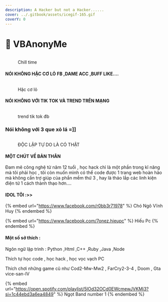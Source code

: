 ```yaml
---
description: A Hacker but not a Hacker......
cover: ../.gitbook/assets/icegif-165.gif
coverY: 0
---
```


# 👾 VBAnonyMe

<figure><img src="../.gitbook/assets/WtVOjr6.gif" alt=""><figcaption><p>Chill time</p></figcaption></figure>

#### NÓI KHÔNG HẶC CƠ LỎ FB ,DAME ACC ,BUFF LIKE....

<figure><img src="../.gitbook/assets/e8d0a85f8c6467ef68ecb6ee98988c3ahacker-noi-go-rup-nhat-bay-go-rup.jpg" alt=""><figcaption><p>Hặc cơ lỏ</p></figcaption></figure>

#### NÓI KHÔNG VỚI TIK TOK VÀ TREND TRÊN MẠNG

<figure><img src="../.gitbook/assets/maxresdefault.jpg" alt=""><figcaption><p>trend tik tok đb</p></figcaption></figure>

### Nói không với 3 que xỏ lá =]]

<figure><img src="../.gitbook/assets/313288862_175872691774069_5948737380267838896_n (1).jpg" alt=""><figcaption><p>ĐỘC LẬP TỰ DO LÀ CÓ THẬT</p></figcaption></figure>


#### MỘT CHÚT VỀ BẢN THÂN&#x20;

Đam mê công nghệ từ năm 12 tuổi , học hack chỉ là một phần trong kĩ năng mà tôi phải học , tôi còn muốn mình có thể code được 1 trang web hoàn hảo mà không cần trợ giúp của phần mềm thứ 3 , hay là tháo lắp các linh kiện điện tử 1 cách thành thạo hơn....

#### IDOL TÔI :>>

{% embed url="https://www.facebook.com/r0bb3r71978" %}
Chó Ngô Vĩnh Huy
{% endembed %}

{% embed url="https://www.facebook.com/7onez.hieupc" %}
Hiếu Pc
{% endembed %}

#### Một số sở thích :

Ngôn ngữ lập trình : Python ,Html ,C++ ,Ruby ,Java ,Node

Thích tự học code , học hack , học vọc vạch PC

Thích chơi những game cũ như Cod2-Mw-Mw2 , FarCry2-3-4 , Doom , Gta vice-san-IV&#x20;

{% embed url="https://open.spotify.com/playlist/5lOd32OCd0EWcmewJVKMi3?si=1c44ebd3a6ea4849" %}
Ngọt Band number 1
{% endembed %}
